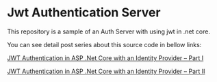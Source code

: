 # Jwt Authentication Server
This repository is a sample of an Auth Server with using jwt in .net core.

You can see detail post series about this source code in bellow links:

[JWT Authentication in ASP .Net Core with an Identity Provider – Part I](http://dotnetuniversity.com/jwt-authentication-in-asp-net-core)

[JWT Authentication in ASP .Net Core with an Identity Provider – Part II](http://dotnetuniversity.com/jwt-authentication-in-net-core-part2/)
